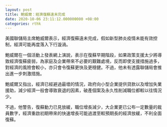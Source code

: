 ```yaml
---
layout: post
title: 鮑威爾：經濟復蘇遠未完成
date: 2020-10-06 23:11:12.000000000 +08:00
categories: rthk
---
```


美國聯儲局主席鮑威爾表示，經濟復蘇遠未完成，假如新型肺炎疫情未能有效控制，經濟可能再度落入下行漩渦。

鮑威爾在一個活動上發表網上演說，表示在復蘇早期階段，如果政策支援太少將導致經濟復蘇疲弱，為家庭及企業帶來不必要的艱難處境，反而即使支援措施過多，對經濟的風險會較小，亦只會令復蘇更快及更穩健。不過，他未有透露聯儲局會推出進一步刺激措施。

鮑威爾又指出，經濟已經避過最壞的情況，政府向小型企業提供貸款以及增加失業援助，減少經濟一般會導致衰退的因素，破產個案及永久性削減職位都較以往情況少。

不過，他警告，復蘇動力已見放緩，職位增長減少，大企業更已公布一定數量的裁員數字，經濟重啟初期帶來的快速增長可能過渡至較預期長的經濟放緩，不利全面復蘇。
